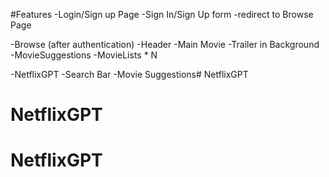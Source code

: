 #Features
-Login/Sign up Page
    -Sign In/Sign Up form
    -redirect to Browse Page

-Browse (after authentication)
    -Header
    -Main Movie
    -Trailer in Background
    -MovieSuggestions
        -MovieLists * N
    
-NetflixGPT
    -Search Bar
    -Movie Suggestions# NetflixGPT
# NetflixGPT
# NetflixGPT
